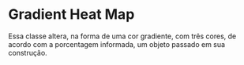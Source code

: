 # Gradient Heat Map
Essa classe altera, na forma de uma cor gradiente, com três cores, de acordo com a porcentagem informada, um objeto passado em sua construção.
